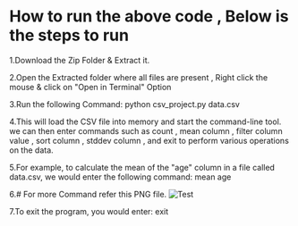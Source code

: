 # How to run the above code , Below is the steps to run
1.Download the Zip Folder & Extract it.

2.Open the Extracted folder where all files are present , Right click the mouse & click on "Open in Terminal" Option

3.Run the following Command:      python csv_project.py data.csv

4.This will load the CSV file into memory and start the command-line tool. we can then enter commands such as count , mean column , filter column value , sort column , stddev column , and exit to perform various operations on the data.

5.For example, to calculate the mean of the "age" column in a file called data.csv, we would enter the following command:     mean age

6.# For more Command refer this PNG file.
![Test](https://user-images.githubusercontent.com/84240276/226182756-2e97471b-9d3f-48de-87e2-8067347408ee.png)

7.To exit the program, you would enter:     exit
